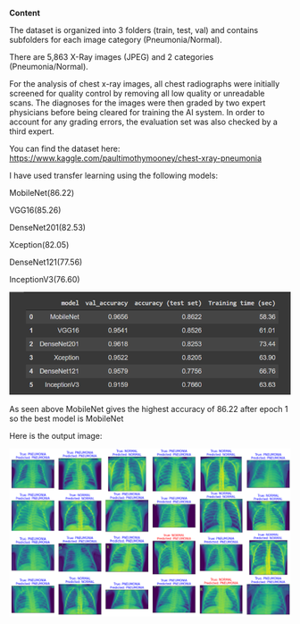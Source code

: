 **Content**

The dataset is organized into 3 folders (train, test, val) and contains subfolders for each image category (Pneumonia/Normal).

There are 5,863 X-Ray images (JPEG) and 2 categories (Pneumonia/Normal).

For the analysis of chest x-ray images, all chest radiographs were initially screened for quality control by removing all low quality or unreadable scans. The diagnoses for the images were then graded by two expert physicians before being cleared for training the AI system. In order to account for any grading errors, the evaluation set was also checked by a third expert.

You can find the dataset here: https://www.kaggle.com/paultimothymooney/chest-xray-pneumonia

I have used transfer learning using the following models:

MobileNet(86.22)

VGG16(85.26)

DenseNet201(82.53)

Xception(82.05)

DenseNet121(77.56)

InceptionV3(76.60)

<img src='/Images/TrainedModels.png'>

As seen above MobileNet gives the highest accuracy of 86.22 after epoch 1 so the best model is MobileNet

Here is the output image:

<img src='/Images/output.png'>